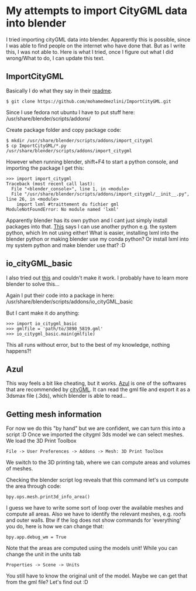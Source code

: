 My attempts to import CityGML data into blender
===============================================

I tried importing cityGML data into blender.
Apparently this is possible, since I was able to find people on the internet who have done that.
But as I write this, I was not able to.
Here is what I tried, once I figure out what I did wrong/What to do, I can update this text.


ImportCityGML
-------------

Basically I do what they say in their [readme](https://github.com/mohamedmezlini/ImportCityGML).

```
$ git clone https://github.com/mohamedmezlini/ImportCityGML.git
```

Since I use fedora not ubuntu I have to put stuff here:
/usr/share/blender/scripts/addons/

Create package folder and copy package code:

```
$ mkdir /usr/share/blender/scripts/addons/import_citygml
$ cp ImportCityGML/*.py /usr/share/blender/scripts/addons/import_citygml
```

However when running blender, shift+F4 to start a python console, and importing the package I get this:

```
>>> import import_citygml
Traceback (most recent call last):
  File "<blender_console>", line 1, in <module>
  File "/usr/share/blender/scripts/addons/import_citygml/__init__.py", line 26, in <module>
    import lxml #traittement du fichier gml
ModuleNotFoundError: No module named 'lxml'
```

Apparently blender has its own python and I cant just simply install packages into that.
[This](https://blender.stackexchange.com/questions/5287/using-3rd-party-python-modules) says I can use another python e.g. the system python, which Im not using either!
What is easier, installing lxml into the blender python or making blender use my conda python?
Or install lxml into my system python and make blender use that? :D


io_cityGML_basic
----------------

I also tried out [this](https://github.com/zeffii/io_cityGML_basic) and couldn't make it work.
I probably have to learn more blender to solve this...

Again I put their code into a package in here:
/usr/share/blender/scripts/addons/io_cityGML_basic

But I cant make it do anything:

```
>>> import io_citygml_basic
>>> gmlfile = 'path/to/3890_5819.gml'
>>> io_citygml_basic.main(gmlfile)
```

This all runs without error, but to the best of my knowledge, nothing happens?!

Azul
----

This way feels a bit like cheating, but it works.
[Azul](https://itunes.apple.com/nl/app/azul/id1173239678?mt=12) is one of the softwares that are recommended by [cityGML](https://www.citygml.org/software/).
It can read the gml file and export it as a 3dsmax file (.3ds), which blender is able to read...

Getting mesh information
------------------------

For now we do this "by hand" but we are confident, we can turn this into a script :D
Once we imported the citygml 3ds model we can select meshes.
We load the 3D Print Toolbox

```
File -> User Preferences -> Addons -> Mesh: 3D Print Toolbox
```

We switch to the 3D printing tab, where we can compute areas and volumes of meshes.

Checking the blender script log reveals that this command let's us compute the area through code:

```
bpy.ops.mesh.print3d_info_area()
```

I guess we have to write some sort of loop over the available meshes and compute all areas.
Also we have to identify the relevant meshes, e.g. roofs and outer walls.
Btw if the log does not show commands for 'everything' you do, here is how we can change that:

```
bpy.app.debug_wm = True
```

Note that the areas are computed using the models unit!
While you can change the unit in the units tab

```
Properties -> Scene -> Units
```

You still have to know the original unit of the model.
Maybe we can get that from the gml file? Let's find out :D


